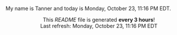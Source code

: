 My name is Tanner and today is Monday, October 23, 11:16 PM EDT.

<p align="center">This <i>README</i> file is generated <b>every 3 hours</b>!</br>Last refresh: Monday, October 23, 11:16 PM EDT<br /></p>

